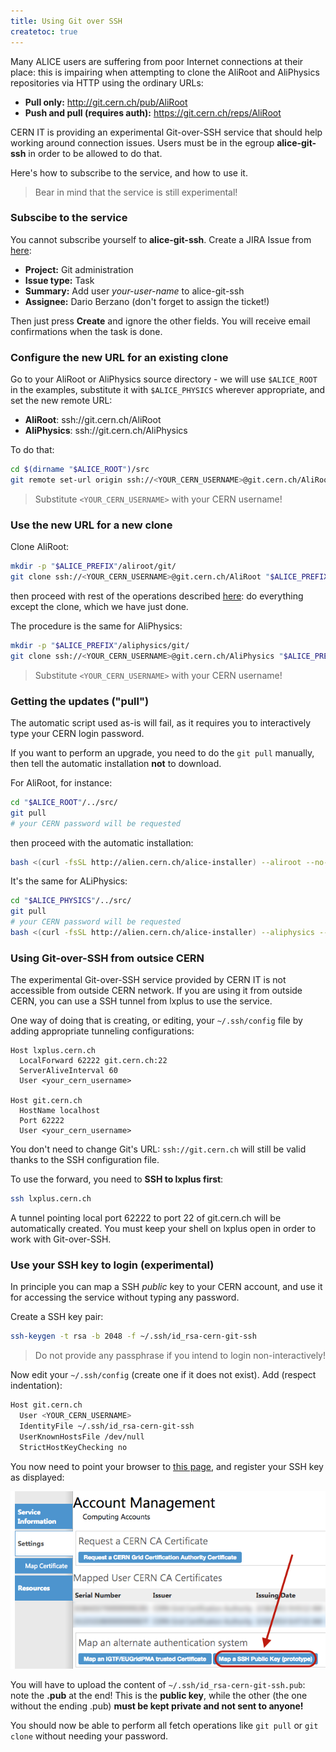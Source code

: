 ```yaml
---
title: Using Git over SSH
createtoc: true
---
```


Many ALICE users are suffering from poor Internet connections at their place:
this is impairing when attempting to clone the AliRoot and AliPhysics
repositories via HTTP using the ordinary URLs:

* **Pull only:** http://git.cern.ch/pub/AliRoot
* **Push and pull (requires auth):** https://git.cern.ch/reps/AliRoot

CERN IT is providing an experimental Git-over-SSH service that should help
working around connection issues. Users must be in the egroup **alice-git-ssh**
in order to be allowed to do that.

Here's how to subscribe to the service, and how to use it.

> Bear in mind that the service is still experimental!


### Subscibe to the service

You cannot subscribe yourself to **alice-git-ssh**. Create a JIRA Issue from
[here](https://alice.its.cern.ch/):

* **Project:** Git administration
* **Issue type:** Task
* **Summary:** Add user _your-user-name_ to alice-git-ssh
* **Assignee:** Dario Berzano (don't forget to assign the ticket!)

Then just press **Create** and ignore the other fields. You will receive email
confirmations when the task is done.


### Configure the new URL for an existing clone

Go to your AliRoot or AliPhysics source directory - we will use `$ALICE_ROOT` in
the examples, substitute it with `$ALICE_PHYSICS` wherever appropriate, and set
the new remote URL:

* **AliRoot**: ssh://git.cern.ch/AliRoot
* **AliPhysics**: ssh://git.cern.ch/AliPhysics

To do that:

```bash
cd $(dirname "$ALICE_ROOT")/src
git remote set-url origin ssh://<YOUR_CERN_USERNAME>@git.cern.ch/AliRoot
```

> Substitute `<YOUR_CERN_USERNAME>` with your CERN username!


### Use the new URL for a new clone

Clone AliRoot:

```bash
mkdir -p "$ALICE_PREFIX"/aliroot/git/
git clone ssh://<YOUR_CERN_USERNAME>@git.cern.ch/AliRoot "$ALICE_PREFIX"/aliroot/git/
```

then proceed with rest of the operations described
[here](/alice/install-aliroot/manual/#clone_and_configure_your_git_repository):
do everything except the clone, which we have just done.

The procedure is the same for AliPhysics:

```bash
mkdir -p "$ALICE_PREFIX"/aliphysics/git/
git clone ssh://<YOUR_CERN_USERNAME>@git.cern.ch/AliPhysics "$ALICE_PREFIX"/aliphysics/git/
```

> Substitute `<YOUR_CERN_USERNAME>` with your CERN username!


### Getting the updates ("pull")

The automatic script used as-is will fail, as it requires you to interactively
type your CERN login password.

If you want to perform an upgrade, you need to do the `git pull` manually, then
tell the automatic installation **not** to download.

For AliRoot, for instance:

```bash
cd "$ALICE_ROOT"/../src/
git pull
# your CERN password will be requested
```

then proceed with the automatic installation:

```bash
bash <(curl -fsSL http://alien.cern.ch/alice-installer) --aliroot --no-download
```

It's the same for ALiPhysics:

```bash
cd "$ALICE_PHYSICS"/../src/
git pull
# your CERN password will be requested
bash <(curl -fsSL http://alien.cern.ch/alice-installer) --aliphysics --no-download
```


### Using Git-over-SSH from outsice CERN

The experimental Git-over-SSH service provided by CERN IT is not accessible from
outside CERN network. If you are using it from outside CERN, you can use a SSH
tunnel from lxplus to use the service.

One way of doing that is creating, or editing, your `~/.ssh/config` file by
adding appropriate tunneling configurations:

```
Host lxplus.cern.ch
  LocalForward 62222 git.cern.ch:22
  ServerAliveInterval 60
  User <your_cern_username>

Host git.cern.ch
  HostName localhost
  Port 62222
  User <your_cern_username>
```

You don't need to change Git's URL: `ssh://git.cern.ch` will still be valid
thanks to the SSH configuration file.

To use the forward, you need to **SSH to lxplus first**:

```bash
ssh lxplus.cern.ch
```

A tunnel pointing local port 62222 to port 22 of git.cern.ch will be
automatically created. You must keep your shell on lxplus open in order to work
with Git-over-SSH.


### Use your SSH key to login (experimental)

In principle you can map a SSH _public_ key to your CERN account, and use it for
accessing the service without typing any password.

Create a SSH key pair:

```bash
ssh-keygen -t rsa -b 2048 -f ~/.ssh/id_rsa-cern-git-ssh
```

> Do not provide any passphrase if you intend to login non-interactively!

Now edit your `~/.ssh/config` (create one if it does not exist). Add (respect
indentation):

```bash
Host git.cern.ch
  User <YOUR_CERN_USERNAME>
  IdentityFile ~/.ssh/id_rsa-cern-git-ssh
  UserKnownHostsFile /dev/null
  StrictHostKeyChecking no
```

You now need to point your browser to
[this page](https://resources.web.cern.ch/resources/Manage/Accounts/Settings.aspx),
and register your SSH key as displayed: 

![Register your SSH key](/images/posts/cern-ldap-register-ssh-key.png)

You will have to upload the content of `~/.ssh/id_rsa-cern-git-ssh.pub`: note
the **.pub** at the end! This is the **public key**, while the other (the one
without the ending .pub) **must be kept private and not sent to anyone!**

You should now be able to perform all fetch operations like `git pull` or
`git clone` without needing your password.
